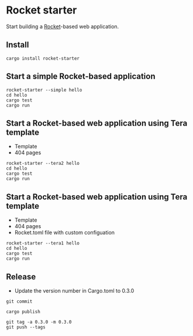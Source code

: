 # Rocket starter

Start building a [Rocket](https://rocket.rs/)-based web application.

## Install

```
cargo install rocket-starter

```


## Start a simple Rocket-based application

```
rocket-starter --simple hello
cd hello
cargo test
cargo run
```

## Start a Rocket-based web application using Tera template

* Template
* 404 pages

```
rocket-starter --tera2 hello
cd hello
cargo test
cargo run
```

## Start a Rocket-based web application using Tera template

* Template
* 404 pages
* Rocket.toml file with custom configuation

```
rocket-starter --tera1 hello
cd hello
cargo test
cargo run
```



## Release


* Update the version number in Cargo.toml to 0.3.0

```
git commit
```

```
cargo publish
```

```
git tag -a 0.3.0 -m 0.3.0
git push --tags
```
